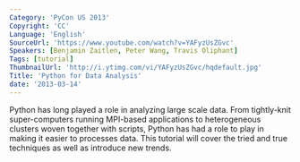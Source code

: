 ```yaml
---
Category: 'PyCon US 2013'
Copyright: 'CC'
Language: 'English'
SourceUrl: 'https://www.youtube.com/watch?v=YAFyzUsZGvc'
Speakers: [Benjamin Zaitlen, Peter Wang, Travis Oliphant]
Tags: [tutorial]
ThumbnailUrl: 'http://i.ytimg.com/vi/YAFyzUsZGvc/hqdefault.jpg'
Title: 'Python for Data Analysis'
date: '2013-03-14'
---
```

Python has long played a role in analyzing large scale data.  From tightly-knit super-computers running MPI-based applications to heterogeneous clusters woven together with scripts, Python has had a role to play in making it easier to processes data.  This tutorial will cover the tried and true techniques as well as introduce new trends. 